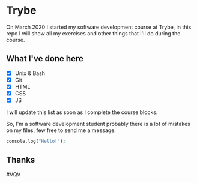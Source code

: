 # Trybe

On March 2020 I started my software development course at Trybe, in this repo I will show all my exercises and other things that I'll do during the course.

## What I've done here 

- [x] Unix & Bash
- [x] Git
- [x] HTML
- [x] CSS
- [x] JS

I will update this list as soon as I complete the course blocks.

So, I'm a software development student probably there is a lot of mistakes on my files, few free to send me a message.

```bash
console.log("Hello!");
```

## Thanks
#VQV